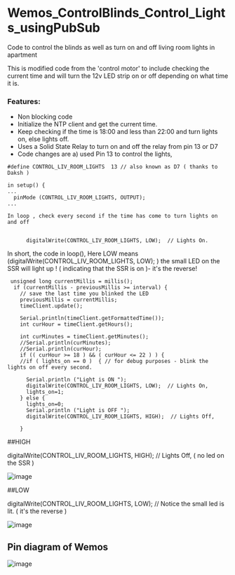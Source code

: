 # Wemos_ControlBlinds_Control_Lights_usingPubSub
Code to control the blinds as well as turn on and off living room lights in apartment

This is modified code from the 'control motor' to include checking the current time and will turn the 12v LED strip on or off depending on what time it is.

### Features:
- Non blocking code
- Initialize the NTP client and get the current time.
- Keep checking if the time is 18:00 and less than 22:00 and turn lights on, else lights off.
- Uses a Solid State Relay to turn on and off the relay from pin 13 or D7
- Code changes are a) used Pin 13 to control the lights, 
```
#define CONTROL_LIV_ROOM_LIGHTS  13 // also known as D7 ( thanks to Daksh )

in setup() {
...
  pinMode (CONTROL_LIV_ROOM_LIGHTS, OUTPUT);  
...

In loop , check every second if the time has come to turn lights on and off


      digitalWrite(CONTROL_LIV_ROOM_LIGHTS, LOW);  // Lights On.

```


In short, the code in loop(), Here LOW means (digitalWrite(CONTROL_LIV_ROOM_LIGHTS, LOW); ) the small LED on the SSR will light up ! ( indicating that the SSR is on )- it's the reverse!

```
 unsigned long currentMillis = millis();
  if (currentMillis - previousMillis >= interval) {
    // save the last time you blinked the LED
    previousMillis = currentMillis;
    timeClient.update();

    Serial.println(timeClient.getFormattedTime());
    int curHour = timeClient.getHours();
    
    int curMinutes = timeClient.getMinutes();
    //Serial.println(curMinutes);
    //Serial.println(curHour);
    if (( curHour >= 18 ) && ( curHour <= 22 ) ) {
    //if ( lights_on == 0 )  { // for debug purposes - blink the lights on off every second.

      Serial.println ("Light is ON ");
      digitalWrite(CONTROL_LIV_ROOM_LIGHTS, LOW);  // Lights On, 
      lights_on=1;
    } else {
      lights_on=0;
      Serial.println ("Light is OFF ");
      digitalWrite(CONTROL_LIV_ROOM_LIGHTS, HIGH);  // Lights Off, 
      
    }
```
      
##HIGH

digitalWrite(CONTROL_LIV_ROOM_LIGHTS, HIGH);  // Lights Off,  ( no led on the SSR )

![image](https://user-images.githubusercontent.com/14288989/213980710-b0626e44-4fe9-40ea-b97a-8a4e8ec0d291.png)


##LOW

digitalWrite(CONTROL_LIV_ROOM_LIGHTS, LOW);  // Notice the small led is lit. ( it's the reverse )

![image](https://user-images.githubusercontent.com/14288989/213980965-fef89c47-b7f0-4bab-b8ff-8884d6b41b05.png)


## Pin diagram of Wemos

![image](https://user-images.githubusercontent.com/14288989/213981141-fdd162de-1db4-401b-8158-c2fc925fc78e.png)

